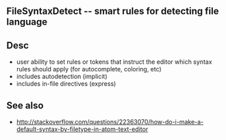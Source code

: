 
<!---
### <beg-file_info>
### document_metadata:
###   - caption: "__blank__"
###     desc: |
###         * AUTO-GENERATED-FILE ;; any direct edits will be lost
###     seeinstead: |
###         *  href="smartpath://mytrybits/t/trytexteditor/txt/blogtef.yaml.txt" find="uuid01rrmy004"
### <end-file_info>
--->

## FileSyntaxDetect         --  smart rules for detecting file language

## Desc
* user ability to set rules or tokens that instruct the editor which syntax rules should apply (for autocomplete, coloring, etc)
* includes autodetection (implicit)
* includes in-file directives (express)


## See also
* http://stackoverflow.com/questions/22363070/how-do-i-make-a-default-syntax-by-filetype-in-atom-text-editor


